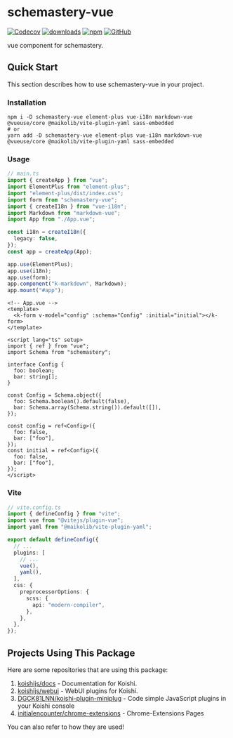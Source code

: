 # schemastery-vue

[![Codecov](https://img.shields.io/codecov/c/github/shigma/schemastery?style=flat-square)](https://codecov.io/gh/shigma/schemastery)
[![downloads](https://img.shields.io/npm/dm/schemastery-vue?style=flat-square)](https://www.npmjs.com/package/schemastery-vue)
[![npm](https://img.shields.io/npm/v/schemastery-vue?style=flat-square)](https://www.npmjs.com/package/schemastery-vue)
[![GitHub](https://img.shields.io/github/license/shigma/schemastery?style=flat-square)](https://github.com/shigma/schemastery/blob/master/LICENSE)

vue component for schemastery.

## Quick Start

This section describes how to use schemastery-vue in your project.

### Installation

```shell
npm i -D schemastery-vue element-plus vue-i18n markdown-vue @vueuse/core @maikolib/vite-plugin-yaml sass-embedded
# or
yarn add -D schemastery-vue element-plus vue-i18n markdown-vue @vueuse/core @maikolib/vite-plugin-yaml sass-embedded
```

### Usage

```ts
// main.ts
import { createApp } from "vue";
import ElementPlus from "element-plus";
import "element-plus/dist/index.css";
import form from "schemastery-vue";
import { createI18n } from "vue-i18n";
import Markdown from "markdown-vue";
import App from "./App.vue";

const i18n = createI18n({
  legacy: false,
});
const app = createApp(App);

app.use(ElementPlus);
app.use(i18n);
app.use(form);
app.component("k-markdown", Markdown);
app.mount("#app");
```

```vue
<!-- App.vue -->
<template>
  <k-form v-model="config" :schema="Config" :initial="initial"></k-form>
</template>

<script lang="ts" setup>
import { ref } from "vue";
import Schema from "schemastery";

interface Config {
  foo: boolean;
  bar: string[];
}

const Config = Schema.object({
  foo: Schema.boolean().default(false),
  bar: Schema.array(Schema.string()).default([]),
});

const config = ref<Config>({
  foo: false,
  bar: ["foo"],
});
const initial = ref<Config>({
  foo: false,
  bar: ["foo"],
});
</script>
```

### Vite

```ts
// vite.config.ts
import { defineConfig } from "vite";
import vue from "@vitejs/plugin-vue";
import yaml from "@maikolib/vite-plugin-yaml";

export default defineConfig({
  // ...
  plugins: [
    // ...
    vue(),
    yaml(),
  ],
  css: {
    preprocessorOptions: {
      scss: {
        api: "modern-compiler",
      },
    },
  },
});
```

## Projects Using This Package

Here are some repositories that are using this package:

1. [koishijs/docs](https://github.com/koishijs/docs/blob/main/.vitepress/theme/index.ts) - Documentation for Koishi.
2. [koishijs/webui](https://github.com/koishijs/webui/blob/main/packages/components/client/form/index.ts) - WebUI plugins for Koishi.
3. [DGCK81LNN/koishi-plugin-miniplug](https://github.com/DGCK81LNN/koishi-plugin-miniplug/blob/main/plugins/codemirror/client/components/codemirror.vue) - Code simple JavaScript plugins in your Koishi console
4. [initialencounter/chrome-extensions](https://github.com/initialencounter/chrome-extensions/blob/master/lims/src/options/src/main.ts) - Chrome-Extensions Pages

You can also refer to how they are used!
